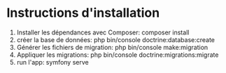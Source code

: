 # Instructions d'installation

1. Installer les dépendances avec Composer:
   composer install
2. créer la base de données:
   php bin/console doctrine:database:create
3. Générer les fichiers de migration:
   php bin/console make:migration
4. Appliquer les migrations:
   php bin/console doctrine:migrations:migrate
5. run l'app:
   symfony serve
